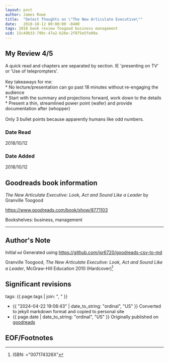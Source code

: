 ```yaml
---
layout: post
author: James Rowe
title:  "Detect Thoughts on \"The New Articulate Executive\""
date:   2018-10-12 00:00:00 -0400
tags: 2018 book review Toogood business management
uid: 15c49b33-799c-47a2-b26e-2f875e5fe00a
---
```




## My Review 4/5

A quick read and chapters are separated by section. IE 'presenting on TV' or 'Use of teleprompters'.<br/><br/>Key takeaways for me:<br/>* No lecture/presentation can go past 18 minutes without re-engaging the audience<br/>* Start with the summary and projections forward, work down to the details<br/>* Present a thin, streamlined power point (wafer) and provide documentation after (whopper)<br/><br/>Only 3 bullet points because apparently humans like odd numbers.

### Date Read
2018/10/12

### Date Added
2018/10/12

## Goodreads book information

*The New Articulate Executive: Look, Act and Sound Like a Leader* by Granville Toogood

https://www.goodreads.com/book/show/8771103

Bookshelves: business, management

---

## Author's Note

Initial `md` Generated using https://github.com/jsr6720/goodreads-csv-to-md

Granville Toogood, *The New Articulate Executive: Look, Act and Sound Like a Leader*,  McGraw-Hill Education 2010 (Hardcover)[^1]

## Significant revisions

tags: {{ page.tags | join: ", " }} <!-- todo move this somewhere -->

- {{ "2024-04-22 19:08:43" | date_to_string: "ordinal", "US" }} Converted to jekyll markdown format and copied to personal site
- {{ page.date | date_to_string: "ordinal", "US" }} Originally published on [goodreads](https://www.goodreads.com)

## EOF/Footnotes

[^1]: ISBN: ="007174326X"
